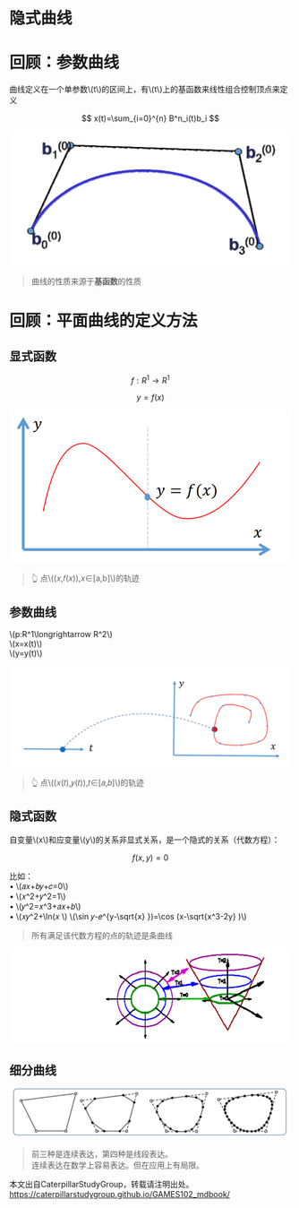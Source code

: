 # 隐式曲线   

# 回顾：参数曲线   

曲线定义在一个单参数\\(t\\)的区间上，有\\(t\\)上的基函数来线性组合控制顶点来定义    

$$
x(t)=\sum_{i=0}^{n} B^n_i(t)b_i
$$

![](../assets/瘾曲1.png) 

> 曲线的性质来源于**基函数**的性质


# 回顾：平面曲线的定义方法  

## 显式函数

$$
f:R^1\longrightarrow R^1
$$

$$
y=f(x)
$$

![](../assets/瘾曲2.png)    
> &#x1F446; 点\\((𝑥,𝑓(𝑥)),𝑥∈[a,b]\\)的轨迹     

## 参数曲线   

\\(p:R^1\longrightarrow R^2\\)      
\\(x=x(t)\\)    
\\(y=y(t)\\)     

![](../assets/瘾曲3.png) 
> &#x1F446; 点\\((𝑥(𝑡),𝑦(𝑡)),𝑡∈[𝑎,𝑏]\\)的轨迹    

## 隐式函数    

自变量\\(x\\)和应变量\\(y\\)的关系非显式关系，是一个隐式的关系（代数方程）：  

$$
f(x,y)=0
$$

比如：     
• \\(𝑎𝑥+𝑏𝑦+𝑐=0\\)    
• \\(𝑥^2+𝑦^2=1\\)   
• \\(𝑦^2=𝑥^3+𝑎𝑥+𝑏\\)   
• \\(𝑥𝑦^2+\ln(𝑥 \\) \\(\sin 𝑦-𝑒^{y-\sqrt{x} })=\cos (x-\sqrt{x^3-2y} )\\)

> 所有满足该代数方程的点的轨迹是条曲线  

![](../assets/离散6-1.png)    

## 细分曲线      

![](../assets/离散7.png)    

> 前三种是连续表达，第四种是线段表达。    
连续表达在数学上容易表达。但在应用上有局限。   

本文出自CaterpillarStudyGroup，转载请注明出处。
<https://caterpillarstudygroup.github.io/GAMES102_mdbook/>

